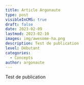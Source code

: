 ```yaml
---
title: Article Argonaute
type: post
visibleInCMS: true
draft: false
date: 2023-02-09
lastmod: 2023-02-10
images: img/awesome-ha.png
description: Test de publication
level: Débutant
categories:
  - Concepts
author: argonaute
---
```

T﻿est de publication
